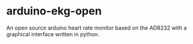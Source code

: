 # arduino-ekg-open
An open source arduino heart rate monitor based on the AD8232 with a graphical interface written in python.
